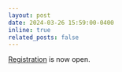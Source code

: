 ```yaml
---
layout: post
date: 2024-03-26 15:59:00-0400
inline: true
related_posts: false
---
```


[Registration](https://ecommerce.apps.qub.ac.uk/osacfd4/catalog/index.php) is now open.
